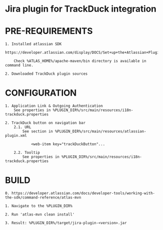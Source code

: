 Jira plugin for TrackDuck integration
==============

# PRE-REQUIREMENTS

    1. Installed atlassian SDK
        https://developer.atlassian.com/display/DOCS/Set+up+the+Atlassian+Plugin+SDK+and+Build+a+Project

        Check %ATLAS_HOME%/apache-maven/bin directory is available in command line.

    2. Downloaded TrackDuck plugin sources

# CONFIGURATION

    1. Application Link & Outgoing Authentication
        See properties in %PLUGIN_DIR%/src/main/resources/i18n-trackduck.properties

    2. TrackDuck button on navigation bar
        2.1. URL
            See section in %PLUGIN_DIR%/src/main/resources/atlassian-plugin.xml

                <web-item key="trackDuckButton"...

        2.2. Tooltip
            See properties in %PLUGIN_DIR%/src/main/resources/i18n-trackduck.properties

# BUILD
    0. https://developer.atlassian.com/docs/developer-tools/working-with-the-sdk/command-reference/atlas-mvn
    
    1. Navigate to the %PLUGIN_DIR%

    2. Run 'atlas-mvn clean install'

    3. Result: %PLUGIN_DIR%/target/jira-plugin-<version>.jar
